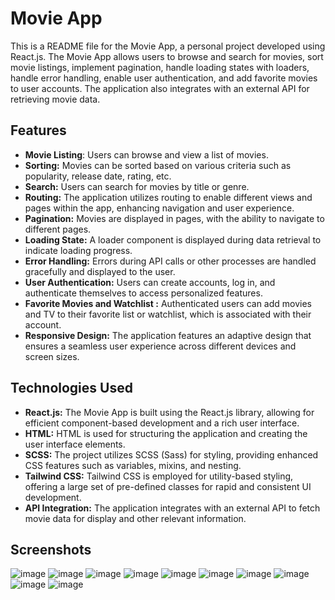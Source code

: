 # Movie App

This is a README file for the Movie App, a personal project developed using React.js. The Movie App allows users to browse and search for movies, sort movie listings, implement pagination, handle loading states with loaders, handle error handling, enable user authentication, and add favorite movies to user accounts. The application also integrates with an external API for retrieving movie data.


## Features

- **Movie Listing**: Users can browse and view a list of movies.
- **Sorting:** Movies can be sorted based on various criteria such as popularity, release date, rating, etc.
- **Search:** Users can search for movies by title or genre.
- **Routing:** The application utilizes routing to enable different views and pages within the app, enhancing navigation and user experience.
- **Pagination:** Movies are displayed in pages, with the ability to navigate to different pages.
- **Loading State:** A loader component is displayed during data retrieval to indicate loading progress.
- **Error Handling:** Errors during API calls or other processes are handled gracefully and displayed to the user.
- **User Authentication:** Users can create accounts, log in, and authenticate themselves to access personalized features.
- **Favorite Movies and Watchlist :** Authenticated users can add movies and TV to their favorite list or watchlist, which is associated with their account.
- **Responsive Design:** The application features an adaptive design that ensures a seamless user experience across different devices and screen sizes.


## Technologies Used
- **React.js:** The Movie App is built using the React.js library, allowing for efficient component-based development and a rich user interface.
- **HTML:** HTML is used for structuring the application and creating the user interface elements.
- **SCSS:** The project utilizes SCSS (Sass) for styling, providing enhanced CSS features such as variables, mixins, and nesting.
- **Tailwind CSS:** Tailwind CSS is employed for utility-based styling, offering a large set of pre-defined classes for rapid and consistent UI development.
- **API Integration:** The application integrates with an external API to fetch movie data for display and other relevant information.

## Screenshots
![image](https://github.com/anastasi264/movie-app/assets/107811096/d3afb755-f843-41ae-af5e-78c67b14a122)
![image](https://github.com/anastasi264/movie-app/assets/107811096/c534fc6c-1d98-46e3-afab-c4852bcec2ee)
![image](https://github.com/anastasi264/movie-app/assets/107811096/7dfaf2f4-cb7e-48e4-9fde-d1de1b055b3d)
![image](https://github.com/anastasi264/movie-app/assets/107811096/15e6d8ec-35bd-4339-aa2e-05ab3ff146c3)
![image](https://github.com/anastasi264/movie-app/assets/107811096/56636b05-4314-4749-9cb5-8d15c6726cf6)
![image](https://github.com/anastasi264/movie-app/assets/107811096/c515f5b4-80bc-4a63-95ef-36eba6ec33b8)
![image](https://github.com/anastasi264/movie-app/assets/107811096/a3d53dae-49cc-458c-8ff8-26641db3038c)
![image](https://github.com/anastasi264/movie-app/assets/107811096/f65e4ab7-d70c-4aa2-a96b-df80bac0649f)
![image](https://github.com/anastasi264/movie-app/assets/107811096/43785a49-7174-48d3-b4c1-9e43afa63ee8)
![image](https://github.com/anastasi264/movie-app/assets/107811096/ef5d4f94-a41b-4fad-b453-22cbc1afd767)








